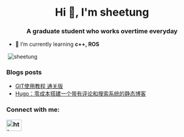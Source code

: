<h1 align="center">Hi 👋, I'm sheetung</h1>
<h3 align="center">A graduate student who works overtime everyday</h3>

- 🌱 I’m currently learning **c++, ROS**

<p>&nbsp;<img align="center" src="https://github-readme-stats.vercel.app/api?username=sheetung&show_icons=true&locale=en" alt="sheetung" /></p>


### Blogs posts
<!-- BLOG-POST-LIST:START -->
- [GIT使用教程 通关版](https://sheetung.github.io/git_use/)
- [Hugo：零成本搭建一个带有评论和搜索系统的静态博客](https://sheetung.github.io/build_hugo_blog/)
<!-- BLOG-POST-LIST:END -->

<h3 align="left">Connect with me:
<p align="left">
<a href="https://blog.moontung.top/index.xml" target="blank"><img align="center" src="https://raw.githubusercontent.com/rahuldkjain/github-profile-readme-generator/master/src/images/icons/Social/rss.svg" alt="https://blog.moontung.top/index.xml" height="30" width="40" /></a>
</p></h3>
